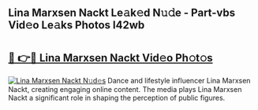 ## Lina Marxsen Nackt Le𝚊k𝚎d N𝚞𝚍e - Part-vbs Vid𝚎o Le𝚊ks Photos l42wb

# <h2><a href="http://fb12zj.evod.top/?m=Lina+Marxsen+Nackt">🔗 👉🔴 Lina Marxsen Nackt Vid𝚎o Ph𝚘t𝚘s</a></h2>

[![Lina Marxsen Nackt N𝚞d𝚎s](https://i.imgur.com/8V9OHl7.gif)](http://fb12zj.evod.top/?m=Lina+Marxsen+Nackt)
Dance and lifestyle influencer Lina Marxsen Nackt, creating engaging online content. The media plays Lina Marxsen Nackt a significant role in shaping the perception of public figures. 
